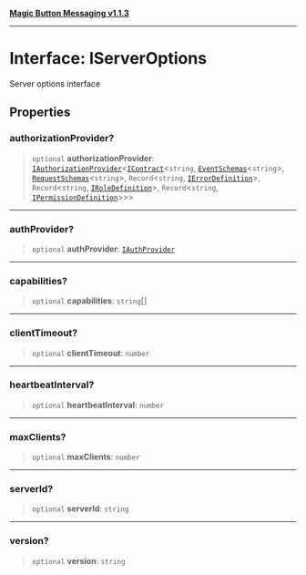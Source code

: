 [**Magic Button Messaging v1.1.3**](../README.md)

***

# Interface: IServerOptions

Server options interface

## Properties

### authorizationProvider?

> `optional` **authorizationProvider**: [`IAuthorizationProvider`](IAuthorizationProvider.md)\<[`IContract`](IContract.md)\<`string`, [`EventSchemas`](../type-aliases/EventSchemas.md)\<`string`\>, [`RequestSchemas`](../type-aliases/RequestSchemas.md)\<`string`\>, `Record`\<`string`, [`IErrorDefinition`](IErrorDefinition.md)\>, `Record`\<`string`, [`IRoleDefinition`](IRoleDefinition.md)\>, `Record`\<`string`, [`IPermissionDefinition`](IPermissionDefinition.md)\>\>\>

***

### authProvider?

> `optional` **authProvider**: [`IAuthProvider`](IAuthProvider.md)

***

### capabilities?

> `optional` **capabilities**: `string`[]

***

### clientTimeout?

> `optional` **clientTimeout**: `number`

***

### heartbeatInterval?

> `optional` **heartbeatInterval**: `number`

***

### maxClients?

> `optional` **maxClients**: `number`

***

### serverId?

> `optional` **serverId**: `string`

***

### version?

> `optional` **version**: `string`
